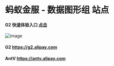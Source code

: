 # 蚂蚁金服 - 数据图形组 站点

#### G2 快速体验入口 [点击](http://antvis.github.io/exec.html)

![image](https://t.alipayobjects.com/images/T12cxpXntaXXXXXXXX.png)

#### G2 <https://g2.alipay.com>

#### AntV <https://antv.alipay.com>
